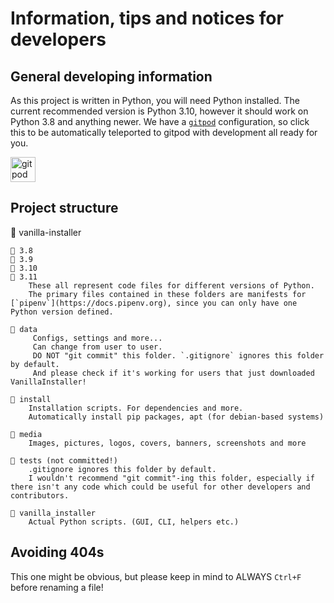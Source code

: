 # Information, tips and notices for developers

## General developing information

As this project is written in Python, you will need Python installed. The current recommended version is Python 3.10, however it should work on Python 3.8 and anything newer.
We have a [`gitpod`](https://gitpod.io) configuration, so click this to be automatically teleported to gitpod with development all ready for you.

<a href="https://gitpod.io#https://github.com/Fabulously-Optimized/vanilla-installer"><img alt="gitpod" height="40" src="https://cdn.jsdelivr.net/npm/@intergrav/devins-badges@2/assets/compact/supported/gitpod_vector.svg"></a>

## Project structure

📂 vanilla-installer

    📂 3.8
    📂 3.9
    📂 3.10
    📂 3.11
        These all represent code files for different versions of Python.
        The primary files contained in these folders are manifests for [`pipenv`](https://docs.pipenv.org), since you can only have one Python version defined.

    📂 data
         Configs, settings and more...
         Can change from user to user.
         DO NOT "git commit" this folder. `.gitignore` ignores this folder by default.
         And please check if it's working for users that just downloaded VanillaInstaller!

    📂 install
        Installation scripts. For dependencies and more.
        Automatically install pip packages, apt (for debian-based systems)

    📂 media
        Images, pictures, logos, covers, banners, screenshots and more

    📂 tests (not committed!)
        .gitignore ignores this folder by default.
        I wouldn't recommend "git commit"-ing this folder, especially if there isn't any code which could be useful for other developers and contributors.

    📂 vanilla_installer
        Actual Python scripts. (GUI, CLI, helpers etc.)

## Avoiding 404s

This one might be obvious, but please keep in mind to ALWAYS `Ctrl+F` before renaming a file!
